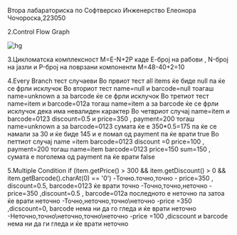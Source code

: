 Втора лабараториска по Софтверско Инженерство
Елеонора Чочороска,223050

2.Control Flow Graph

![hg](https://github.com/eleonoracocoroska/SI_2024_lab2_223050/assets/165606672/4840a0f5-fa49-4438-9d3a-4987d59812cf)


3.Цикломатска комплексност
М=Е-N+2P каде Е-број на рабови , N-број на јазли и P-број на поврзани компоненти
М=48-40+2=10

4.Every Branch тест случаеви
Во првиот тест all items ќе биде null па ќе се фрли исклучок
Во вториот тест name=null и barcode=null тоагаш name=unknown а за barcode ќе се фрли исклучок
Во третиот тест name=item и barcode=012a тогаш name=item а за barcode ќе се фрли исклучок дека има невалиден карактер
Во четвриот случај name=item и barcode=0123 discount=0.5 и price=350 , payment=200 тогаш name=unknown а за barcode=0123 сумата ќе е 350*0.5=175 па ќе се намали за 30 и ќе биде 145 и е помал од payment па ќе врати true
Во петтиот случај name =item barcode=0123 discount =0 price=100 , payment=200 тогаш name=item barcode=0123 price=150 sum=150 , сумата е поголема од payment па ќе врати false

5.Multiple Condition
 if (item.getPrice() > 300 && item.getDiscount() > 0 && item.getBarcode().charAt(0) == '0')
 -Точно.точно,точно - price=350 , discount=0.5, barcode=0123 ќе врати точно
 -Точно,точно,неточно - price=350 ,discount=0.5 , barcode=012a последното е неточно па затоа ќе врати неточно
 -Точно,неточно,точно\неточно -price =350 ,dicscount=0, barcode нема ни да го гледа и ќе врати неточно
 -Неточно,точно\неточно,точно\неточно -price =100 ,dicscount и barcode нема ни да ги гледа и ќе врати неточно
 
